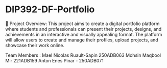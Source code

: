 # DIP392-DF-Portfolio
📌 Project Overview: This project aims to create a digital portfolio platform where students and professionals can present their projects, designs, and achievements in an interactive and visually appealing format. The platform will allow users to create and manage their profiles, upload projects, and showcase their work online.

Team Members :
Mael Nicolas Ruault-Sapin 250ADB063
Mohsin Maqbool Mir 221ADB159
Anton
Enes Pinar - 250ADB071

